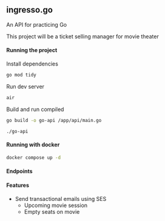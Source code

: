 ## ingresso.go

An API for practicing Go

This project will be a ticket selling manager for movie theater

#### Running the project

Install dependencies

```bash
go mod tidy
```

Run dev server

```bash
air
```

Build and run compiled

```bash
go build -o go-api /app/api/main.go
```

```
./go-api
```

#### Running with docker

```bash
docker compose up -d
```

#### Endpoints


#### Features

- Send transactional emails using SES
    - Upcoming movie session
    - Empty seats on movie